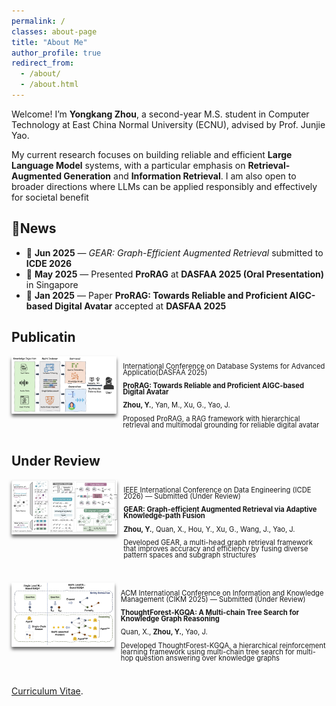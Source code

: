 ```yaml
---
permalink: /
classes: about-page
title: "About Me"
author_profile: true
redirect_from: 
  - /about/
  - /about.html
---
```


Welcome! I’m **Yongkang Zhou**, a second-year M.S. student in Computer Technology at East China Normal University (ECNU), advised by Prof. Junjie Yao. 

My current research focuses on building reliable and efficient **Large Language Model** systems, with a particular emphasis on **Retrieval-Augmented Generation**
and **Information Retrieval**. I am also open to broader directions where LLMs can be applied responsibly and effectively for societal benefit


📰News
------
- 📄 **Jun 2025** — *GEAR: Graph-Efficient Augmented Retrieval* submitted to **ICDE 2026**
- 🎤 **May 2025** — Presented **ProRAG** at **DASFAA 2025 (Oral Presentation)** in Singapore
- 🎉 **Jan 2025** — Paper **ProRAG: Towards Reliable and Proficient AIGC-based Digital Avatar** accepted at **DASFAA 2025**


Publicatin
------
<div style="display: flex; align-items: flex-start; gap: 10px; margin-bottom: 2em;">
  <div style="width: 310px; height: auto; border-radius: 1px; box-shadow: 0 4px 5px rgba(0,0,0,0.6); overflow: hidden;">
    <img src="../assets/dasfaa.png" alt="DASFAA" style="width: 100%; height: 100%; object-fit: contain;" />
  </div>
  <div style="font-size: 0.7rem; line-height: 0.9;">
    <style>
    .tight p { margin: 0.2em 0; }
    </style>
    <p> International Conference on Database Systems for Advanced Applicatio(DASFAA 2025)</p>
    <p><strong>ProRAG: Towards Reliable and Proficient AIGC-based Digital Avatar</strong></p>
    <p><strong>Zhou, Y.</strong>, Yan, M., Xu, G., Yao, J.</p>
    <p> Proposed ProRAG, a RAG framework with hierarchical retrieval and multimodal grounding for reliable digital avatar</p>
  </div>
</div>

Under Review
------
<div style="display: flex; align-items: flex-start; gap: 10px; margin-bottom: 2em;">
  <div style="width: 425px; height: auto; border-radius: 1px; box-shadow: 0 4px 5px rgba(0,0,0,0.6); overflow: hidden;">
    <img src="../assets/icde.png" alt="ICDE" style="width: 100%; height: 100%; object-fit: contain;" />
  </div>
  <div style="font-size: 0.7rem; line-height: 0.9;">
    <style>
    .tight p { margin: 0.2em 0; }
    </style>
    <p>IEEE International Conference on Data Engineering (ICDE 2026) — Submitted (Under Review)</p>
    <p><strong>GEAR: Graph-efficient Augmented Retrieval via Adaptive Knowledge-path Fusion</strong></p>
    <p><strong>Zhou, Y.</strong>, Quan, X., Hou, Y., Xu, G., Wang, J., Yao, J.</p>
    <p>Developed GEAR, a multi-head graph retrieval framework that improves accuracy and efficiency by fusing diverse pattern
spaces and subgraph structures</p>
  </div>
</div>

<div style="display: flex; align-items: flex-start; gap: 10px; margin-bottom: 2em;">
  <div style="width: 449px; height: auto; border-radius: 1px; box-shadow: 0 4px 5px rgba(0,0,0,0.6); overflow: hidden;">
    <img src="../assets/cikm.png" alt="CIKM" style="width: 100%; height: 100%; object-fit: contain;" />
  </div>
  <div style="font-size: 0.7rem; line-height: 0.9;">
    <style>
    .tight p { margin: 0.2em 0; }
    </style>
    <p>ACM International Conference on Information and Knowledge Management (CIKM 2025) — Submitted (Under Review)</p>
    <p><strong>ThoughtForest-KGQA: A Multi-chain Tree Search for Knowledge Graph Reasoning</strong></p>
    <p>Quan, X., <strong>Zhou, Y.</strong>, Yao, J.</p>
    <p>Developed ThoughtForest-KGQA, a hierarchical reinforcement learning framework using multi-chain tree search for
multi-hop question answering over knowledge graphs</p>
  </div>
</div>



[Curriculum Vitae](../assets/Curriculum_Vitae.pdf).
